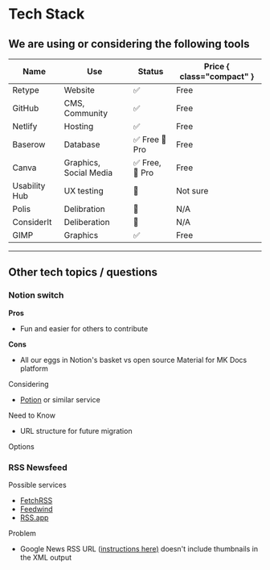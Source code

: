 # Tech Stack

## We are using or considering the following tools

Name   | Use | Status | Price { class="compact" }
---    | --- | --- | ---
Retype | Website | ✅ | Free
GitHub | CMS, Community | ✅ | Free
Netlify | Hosting | ✅ | Free
Baserow | Database | ✅ Free 🤔 Pro | Free
Canva | Graphics, Social Media | ✅ Free, 🤔 Pro | Free
Usability Hub | UX testing | 🤔 | Not sure
Polis | Delibration | 🤔 | N/A
ConsiderIt | Deliberation | 🤔 | N/A
GIMP | Graphics | ✅ | Free

---

## Other tech topics / questions

### Notion switch

**Pros**

- Fun and easier for others to contribute

**Cons**

- All our eggs in Notion's basket vs open source Material for MK Docs platform

Considering

- [Potion](https://potion.so) or similar service

Need to Know

- URL structure for future migration

Options

### RSS Newsfeed

Possible services

 - [FetchRSS](https://fetchrss.com/)
 - [Feedwind](https://feed.mikle.com) 
 - [RSS.app](https://rss.app)

 Problem

 - Google News RSS URL ([instructions here)](https://feed.mikle.com/support/google-news-rss/) doesn't include thumbnails in the XML output